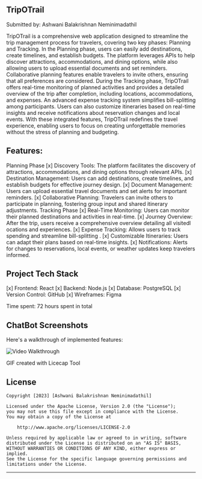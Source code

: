## TripOTrail 

Submitted by: Ashwani Balakrishnan Neminimadathil

TripOTrail is a comprehensive web application designed to streamline the trip management process for travelers, covering two key phases: Planning and Tracking. In the Planning phase, users can easily add destinations, create timelines, and establish budgets. The platform leverages APIs to help discover attractions, accommodations, and dining options, while also allowing users to upload essential documents and set reminders. Collaborative planning features enable travelers to invite others, ensuring that all preferences are considered. During the Tracking phase, TripOTrail offers real-time monitoring of planned activities and provides a detailed overview of the trip after completion, including locations, accommodations, and expenses. An advanced expense tracking system simplifies bill-splitting among participants. Users can also customize itineraries based on real-time insights and receive notifications about reservation changes and local events. With these integrated features, TripOTrail redefines the travel experience, enabling users to focus on creating unforgettable memories without the stress of planning and budgeting. 

## Features: 
Planning Phase
[x] Discovery Tools: The platform facilitates the discovery of attractions, accommodations, and dining options through relevant APIs. 
[x] Destination Management: Users can add destinations, create timelines, and establish budgets for effective journey design. 
[x] Document Management: Users can upload essential travel documents and set alerts for important reminders. 
[x] Collaborative Planning: Travelers can invite others to participate in planning, fostering group input and shared itinerary adjustments. Tracking Phase
[x] Real-Time Monitoring: Users can monitor their planned destinations and activities in real-time. 
[x] Journey Overview: After the trip, users receive a comprehensive overview detailing all visitedl ocations and experiences. 
[x] Expense Tracking: Allows users to track spending and streamline bill-splitting . 
[x] Customizable Itineraries: Users can adapt their plans based on real-time insights. 
[x] Notifications: Alerts for changes to reservations, local events, or weather updates keep travelers informed. 

## Project Tech Stack
[x] Frontend: React 
[x] Backend: Node.js 
[x] Database: PostgreSQL
[x] Version Control: GitHub
[x] Wireframes: Figma
 
Time spent: 72 hours spent in total

## ChatBot Screenshots

Here's a walkthrough of implemented features:

<img src='https://github.com/ashwani89n/TripOTrail/blob/main/TripOTrail.gif' title='Video Walkthrough' width='' alt='Video Walkthrough' />

GIF created with Licecap Tool

## License

    Copyright [2023] [Ashwani Balakrishnan Neminimadathil]

    Licensed under the Apache License, Version 2.0 (the "License");
    you may not use this file except in compliance with the License.
    You may obtain a copy of the License at

        http://www.apache.org/licenses/LICENSE-2.0

    Unless required by applicable law or agreed to in writing, software
    distributed under the License is distributed on an "AS IS" BASIS,
    WITHOUT WARRANTIES OR CONDITIONS OF ANY KIND, either express or implied.
    See the License for the specific language governing permissions and
    limitations under the License.

--------------------------------------------------------------------------------


